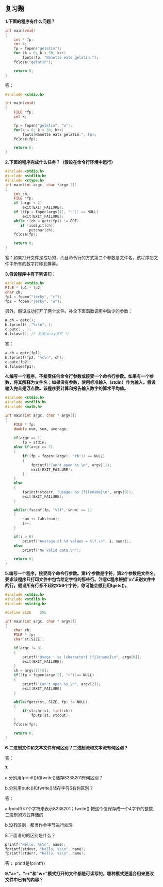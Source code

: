 ## 复习题

**1.下面的程序有什么问题？**
```C
int main(void)
{
    int * fp;
    int k;
    fp = fopen("gelatin");
    for (k = 0; k < 30; k++)
        fputs(fp, "Nanette eats gelatin.");
    fclose("gelatin");

    return 0;
}
```
答：
```C
#include <stdio.h>

int main(void)
{
    FILE *fp;
    int k;

    fp = fopen("gelatin", "w");
    for(k = 0; k < 30; k++)
        fputs(Nanette eats gelatin.", fp);
    fclose(fp);

    return 0;
}
```
**2.下面的程序完成什么任务？（假设在命令行环境中运行）**
```C
#include <stdio.h>
#include <stdlib.h>
#include <ctype.h>
int main(int argc, char *argv [])
{
    int ch;
    FILE *fp;
    if (argc < 2)
        exit(EXIT_FAILURE);
    if ((fp = fopen(argv[1], "r")) == NULL)
        exit(EXIT_FAILURE);
    while ((ch = getc(fp)) != EOF)
       if (isdigit(ch))
           putchar(ch);
    fclose(fp);

    return 0;
}
```
答：如果打开文件是成功的，而且命令行的方式第二个参数是文件名，该程序把文件中所有的数字打印到屏幕。

**3.假设程序中有下列语句：**
```C
#include <stdio.h>
FILE * fp1,* fp2;
char ch;
fp1 = fopen("terky", "r");
fp2 = fopen("jerky", "w");
```
另外，假设成功打开了两个文件。补全下面函数调用中缺少的参数：
```C
a.ch = getc();
b.fprintf( ,"%c\n", );
c.putc( , );
d.fclose(); /* 关闭terky文件 */
```
答：
```C
a.ch = getc(fp1);
b.fprintf(fp2, "%c\n", ch);
c.putc(fp2);
d.fclose(fp1);
```
**4.编写一个程序，不接受任何命令行参数或接受一个命令行参数。如果有一个参数，将其解释为文件名；如果没有参数，使用标准输入（stdin）作为输入。假设输入完全是浮点数。该程序要计算和报告输入数字的算术平均值。**
```C
#include <stdio.h>
#include <stdlib.h>
#include <math.h>

int main(int argc, char * argv[])
{
    FILE * fp;
    double num, sum, average;
 
    if(argc == 1)
        fp = stdin;
    else if(argc == 2)
    {
        if((fp = fopen((argv), "rb")) == NULL)
        {
            fprintf("Can't open %s.\n", argv[1]);
            exit(EXIT_FAILURE);
        }
    }
    else
    {
        fprintf(stderr, "Usage: %s [filename]\n", argv[0]);
        exit(EXIT_FAILURE);
    }

    while((fscanf(fp, "%lf", &num) == 1)
    {
        sum += fabs(num);
        i++;
    }

    if(i > 0)
        printf("Average of %d values = %lf.\n", i, sum/i);
    else
        printf("No valid data.\n");

    return 0;
}
```
**5.编写一个程序，接受两个命令行参数。第1个参数是字符，第2个参数是文件名。要求该程序只打印文件中包含给定字符的那些行。注意C程序根据'\n'识别文件中的行。假设所有行都不超过256个字符，你可能会想到用fgets()。**
```C
#include <stdio.h>
#include <stdlib.h>
#include <string.h>

#define SIZE    256

int main(int argc, char * argv[])
{
    char ch;
    FILE * fp;
    char st[SIZE];

    if(argc != 3)
    {
        printf("Usage : %s [character] [filename]\n", argv[0]);
        exit(EXIT_FAILURE);
    }
    ch = argv[1][0];
    if((fp = fopen(argv[2], "r"))== NULL)
    {
        printf("Can't open %s.\n", argv[2]);
        exit(EXIT_FAILURE)
    }

    while(fgets(st, SIZE, fp) != NULL)
    {
        if(strchr(st, (int)ch))
            fputs(st, stdout);
    }
    fclose(fp);

    return 0;
}
```
**6.二进制文件和文本文件有何区别？二进制流和文本流有何区别？**

答：

**7.**

a.分别用fprintf()和fwrite()储存8238201有何区别？

b.分别用putc()和fwrite()储存字符S有何区别？

答：

a.fprintf():7个字符来表示8238201；fwrite():把这个值保存成一个4字节的整数，二进制的方式存储的

b.没有区别，都当作单字节进行处理

8.下面语句的区别是什么？
```C
printf("Hello, %s\n", name);
fprintf(stdout, "Hello, %s\n", name);
fprintf(stderr, "Hello, %s\n", name);
```
答：
printf是fprintf()

**9."a+"、"r+"和"w+"模式打开的文件都是可读写的。哪种模式更适合用来更改文件中已有的内容？**
